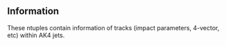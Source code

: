 ## Information

These ntuples contain information of tracks (impact parameters, 4-vector, etc) within AK4 jets.
